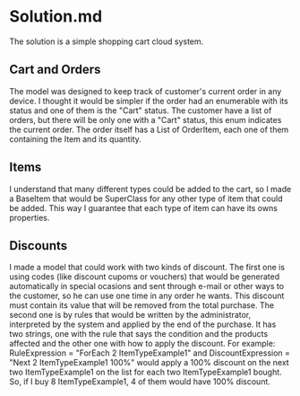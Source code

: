 # Solution.md

The solution is a simple shopping cart cloud system. 

## Cart and Orders

The model was designed to keep track of customer's current order in any device. I thought it would be simpler if the order had an enumerable with its status and one of them is the "Cart" status. The customer have a list of orders, but there will be only one with a "Cart" status, this enum indicates the current order. The order itself has a List of OrderItem, each one of them containing the Item and its quantity.

## Items

I understand that many different types could be added to the cart, so I made a BaseItem that would be SuperClass for any other type of item that could be added. This way I guarantee that each type of item can have its owns properties.

## Discounts

I made a model that could work with two kinds of discount. The first one is using codes (like discount cupoms or vouchers) that would be generated automatically in special ocasions and sent through e-mail or other ways to the customer, so he can use one time in any order he wants. This discount must contain its value that will be removed from the total purchase. The second one is by rules that would be written by the administrator, interpreted by the system and applied by the end of the purchase. It has two strings, one with the rule that says the condition and the products affected and the other one with how to apply the discount. For example: RuleExpression = "ForEach 2 ItemTypeExample1" and DiscountExpression = "Next 2 ItemTypeExample1 100%" would apply a 100% discount on the next two ItemTypeExample1 on the list for each two ItemTypeExample1 bought. So, if I buy 8 ItemTypeExample1, 4 of them would have 100% discount.
